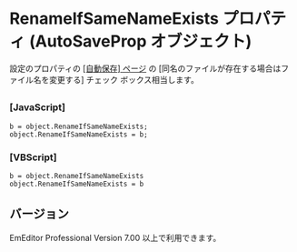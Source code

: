 # RenameIfSameNameExists プロパティ (AutoSaveProp オブジェクト)

設定のプロパティの [\[自動保存\] ページ](../../dlg/properties/autosave/index) の
\[同名のファイルが存在する場合はファイル名を変更する\] チェック ボックス相当します。

## 

### \[JavaScript\]

```
b = object.RenameIfSameNameExists;
object.RenameIfSameNameExists = b;
```

### \[VBScript\]

```
b = object.RenameIfSameNameExists
object.RenameIfSameNameExists = b
```

## バージョン

EmEditor Professional Version 7.00 以上で利用できます。

